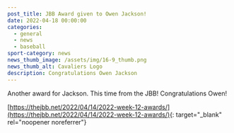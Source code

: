 ```yaml
---
post_title: JBB Award given to Owen Jackson!
date: 2022-04-18 00:00:00
categories:
  - general
  - news
  - baseball
sport-category: news
news_thumb_image: /assets/img/16-9_thumb.png
news_thumb_alt: Cavaliers Logo
description: Congratulations Owen Jackson
---
```

Another award for Jackson. This time from the JBB\! Congratulations Owen\!

[https://thejbb.net/2022/04/14/2022-week-12-awards/](https://thejbb.net/2022/04/14/2022-week-12-awards/){: target="_blank" rel="noopener noreferrer"}

&nbsp;
